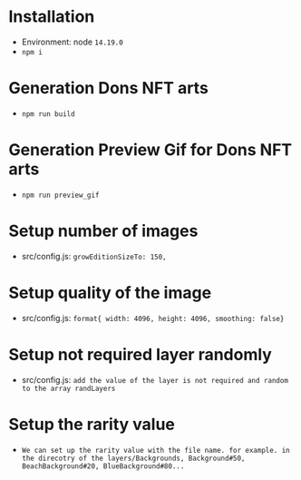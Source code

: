 # Installation
- Environment: node `14.19.0`
- `npm i`
# Generation Dons NFT arts
- `npm run build`

# Generation Preview Gif for Dons NFT arts
- `npm run preview_gif`

# Setup number of images
- src/config.js: `growEditionSizeTo: 150,`

# Setup quality of the image
- src/config.js:  `format{ width: 4096, height: 4096, smoothing: false}`

# Setup not required layer randomly
- src/config.js: `add the value of the layer is not required and random to the array randLayers`

# Setup the rarity value

- `We can set up the rarity value with the file name. for example. in the direcotry of the layers/Backgrounds, Background#50, BeachBackground#20, BlueBackground#80... `

